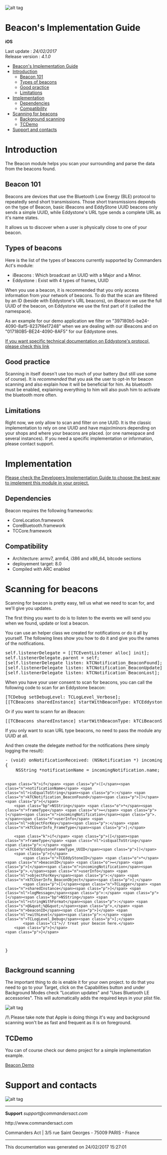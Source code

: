 
<html>
<body>
<p><img alt="alt tag" src="../res/ca_logo.png" /></p>
<h1 id="beacons-implementation-guide">Beacon's Implementation Guide</h1>
<p><strong>iOS</strong></p>
<p>Last update : <em>24/02/2017</em><br />
Release version : <em>4.1.0</em></p>
<p><div id="end_first_page" /></p>

<div class="toc">
<ul>
<li><a href="#beacons-implementation-guide">Beacon's Implementation Guide</a></li>
<li><a href="#introduction">Introduction</a><ul>
<li><a href="#beacon-101">Beacon 101</a></li>
<li><a href="#types-of-beacons">Types of beacons</a></li>
<li><a href="#good-practice">Good practice</a></li>
<li><a href="#limitations">Limitations</a></li>
</ul>
</li>
<li><a href="#implementation">Implementation</a><ul>
<li><a href="#dependencies">Dependencies</a></li>
<li><a href="#compatibility">Compatibility</a></li>
</ul>
</li>
<li><a href="#scanning-for-beacons">Scanning for beacons</a><ul>
<li><a href="#background-scanning">Background scanning</a></li>
<li><a href="#tcdemo">TCDemo</a></li>
</ul>
</li>
<li><a href="#support-and-contacts">Support and contacts</a></li>
</ul>
</div>
<h1 id="introduction">Introduction</h1>
<p>The Beacon module helps you scan your surrounding and parse the data from the beacons found.</p>
<h2 id="beacon-101">Beacon 101</h2>
<p>Beacons are devices that use the Bluetooth Low Energy (BLE) protocol to repeatedly send short transmissions. Those short transmissions depends on the type of Beacon, basic iBeacons and EddyStone UUID beacons only sends a simple UUID, while Eddystone's URL type sends a complete URL as it's name states.</p>
<p>It allows us to discover when a user is physically close to one of your beacon.</p>
<h2 id="types-of-beacons">Types of beacons</h2>
<p>Here is the list of the types of beacons currently supported by Commanders Act's module:</p>
<ul>
<li>iBeacons : Which broadcast an UUID with a Major and a Minor.</li>
<li>Eddystone : Exist with 4 types of frames, UUID</li>
</ul>
<p>When you use a beacon, it is recommended that you only access information from your network of beacons. To do that the scan are filtered by an ID (beside with Eddystone's URL beacons), on iBeacon we use the full UUID of the beacon, on Eddystone we use the first part of it (called the namespace).</p>
<p>As an example for our demo application we filter on "397180b5-be24-4090-8af5-8237f4e17248" when we are dealing with our iBeacons and on "017180B5-BE24-4090-8AF5" for our Eddystone ones.</p>
<p><a href="https://github.com/google/eddystone/blob/master/protocol-specification.md">If you want specific technical documentation on Eddystone's protocol, please check this link</a></p>
<h2 id="good-practice">Good practice</h2>
<p>Scanning in itself doesn't use too much of your battery (but still use some of course). It is <em>recommended</em> that you ask the user to opt-in for beacon scanning and also explain how it will be beneficial for him. As bluetooth must be enabled, explaining everything to him will also push him to activate the bluetooth more often.</p>
<h2 id="limitations">Limitations</h2>
<p>Right now, we only allow to scan and filter on one UUID. It is the classic implementation to rely on one UUID and have major/minors depending on your shops and where your beacons are placed. (or one namespace and several instances).
If you need a specific implementation or information, please contact support.</p>
<h1 id="implementation">Implementation</h1>
<p><a href="../README.md">Please check the Developers Implementation Guide to choose the best way to implement this module in your project.</a></p>
<h2 id="dependencies">Dependencies</h2>
<p>Beacon requires the following frameworks:</p>
<ul>
<li>CoreLocation.framework</li>
<li>CoreBluetooth.framework</li>
<li>TCCore.framework</li>
</ul>
<h2 id="compatibility">Compatibility</h2>
<ul>
<li>Architecture: armv7, arm64, i386 and x86_64, bitcode sections</li>
<li>deployement target: 8.0</li>
<li>Compiled with ARC enabled</li>
</ul>
<h1 id="scanning-for-beacons">Scanning for beacons</h1>
<p>Scanning for beacon is pretty easy, tell us what we need to scan for, and we'll give you updates.</p>
<p>The first thing you want to do is to listen to the events we will send you when we found, update or lost a beacon.</p>
<p>You can use an helper class we created for notifications or do it all by yourself. The following lines show you how to do it and give you the names of the notifications.</p>
<div class="codehilite"><pre><span class="nb">self</span><span class="p">.</span><span class="n">listenerDelegate</span> <span class="o">=</span> <span class="p">[[</span><span class="n">TCEventListener</span> <span class="n">alloc</span><span class="p">]</span> <span class="n">init</span><span class="p">];</span>
<span class="nb">self</span><span class="p">.</span><span class="n">listenerDelegate</span><span class="p">.</span><span class="n">parent</span> <span class="o">=</span> <span class="nb">self</span><span class="p">;</span>
<span class="p">[</span><span class="nb">self</span><span class="p">.</span><span class="n">listenerDelegate</span> <span class="nl">listen</span><span class="p">:</span> <span class="n">kTCNotification_BeaconFound</span><span class="p">];</span>
<span class="p">[</span><span class="nb">self</span><span class="p">.</span><span class="n">listenerDelegate</span> <span class="nl">listen</span><span class="p">:</span> <span class="n">kTCNotification_BeaconUpdate</span><span class="p">];</span>
<span class="p">[</span><span class="nb">self</span><span class="p">.</span><span class="n">listenerDelegate</span> <span class="nl">listen</span><span class="p">:</span> <span class="n">kTCNotification_BeaconLost</span><span class="p">];</span>
</pre></div>


<p>When you have your user consent to scan for beacons, you can call the following code to scan for an Eddystone beacon:</p>
<div class="codehilite"><pre><span class="p">[</span><span class="n">TCDebug</span> <span class="nl">setDebugLevel</span><span class="p">:</span> <span class="n">TCLogLevel_Verbose</span><span class="p">];</span>
<span class="p">[[</span><span class="n">TCBeacons</span> <span class="n">sharedInstance</span><span class="p">]</span> <span class="nl">startWithBeaconType</span><span class="p">:</span> <span class="n">kTCEddystoneServiceID</span> <span class="nl">andID</span><span class="p">:</span> <span class="s">@&quot;017180B5-BE24-4090-8AF5&quot;</span><span class="p">];</span>
</pre></div>


<p>Or if you want to scann for an iBeacon:</p>
<div class="codehilite"><pre><span class="p">[[</span><span class="n">TCBeacons</span> <span class="n">sharedInstance</span><span class="p">]</span> <span class="nl">startWithBeaconType</span><span class="p">:</span> <span class="n">kTCiBeaconServiceID</span> <span class="nl">andID</span><span class="p">:</span> <span class="s">@&quot;397180b5-be24-4090-8af5-8237f4e17248&quot;</span><span class="p">];</span>
</pre></div>


<p>If you only want to scan URL type beacons, no need to pass the module any UUID at all.</p>
<p>And then create the delegate method for the notifications (here simply logging the result):</p>
<div class="codehilite"><pre><span class="p">-</span> <span class="p">(</span><span class="kt">void</span><span class="p">)</span> <span class="nf">onNotificationReceived:</span> <span class="p">(</span><span class="bp">NSNotification</span> <span class="o">*</span><span class="p">)</span> <span class="nv">incomingNotification</span>
<span class="p">{</span>
    <span class="bp">NSString</span> <span class="o">*</span><span class="n">notificationName</span> <span class="o">=</span> <span class="n">incomingNotification</span><span class="p">.</span><span class="n">name</span><span class="p">;</span>

    <span class="k">if</span> <span class="p">([</span><span class="n">notificationName</span> <span class="nl">isEqualToString</span><span class="p">:</span> <span class="n">kTCNotification_BeaconFound</span><span class="p">])</span>
    <span class="p">{</span>
        <span class="bp">NSString</span> <span class="o">*</span><span class="n">frameType</span> <span class="o">=</span> <span class="p">[</span><span class="n">incomingNotification</span><span class="p">.</span><span class="n">userInfo</span> <span class="nl">objectForKey</span><span class="p">:</span> <span class="n">kTCUserInfo_FrameType</span><span class="p">];</span>

        <span class="k">if</span> <span class="p">([</span><span class="n">frameType</span> <span class="nl">isEqualToString</span><span class="p">:</span> <span class="n">kTCEddystoneFrameType_UUID</span><span class="p">])</span>
        <span class="p">{</span>
            <span class="n">TCEddyStoneID</span> <span class="o">*</span><span class="n">beaconID</span> <span class="o">=</span> <span class="p">[</span><span class="n">incomingNotification</span><span class="p">.</span><span class="n">userInfo</span> <span class="nl">objectForKey</span><span class="p">:</span> <span class="n">kTCUserInfo_BeaconObject</span><span class="p">];</span>
            <span class="p">[[</span><span class="n">TCLogger</span> <span class="n">sharedInstance</span><span class="p">]</span> <span class="nl">logMessage</span><span class="p">:</span> <span class="p">[</span><span class="bp">NSString</span> <span class="nl">stringWithFormat</span><span class="p">:</span> <span class="s">@&quot;%@&quot;</span><span class="p">,</span> <span class="n">beaconID</span><span class="p">]</span> <span class="nl">withLevel</span><span class="p">:</span> <span class="n">TCLogLevel_Debug</span><span class="p">];</span>
            <span class="c1">// treat your beacon here.</span>
        <span class="p">}</span>
    <span class="p">}</span>
<span class="p">}</span>
</pre></div>


<h2 id="background-scanning">Background scanning</h2>
<p>The important thing to do is enable it for your own project. to do that you need to go to your Target, click on the Capabilities button and under Background Modes check "Location updates" and "Uses Bluetooth LE accessories". This will automatically adds the required keys in your plist file.</p>
<p><img alt="alt tag" src="../res/Beacon_BackgroundMode.png" /></p>
<p>/!\ Please take note that Apple is doing things it's way and background scanning won't be as fast and frequent as it is on foreground.</p>
<h2 id="tcdemo">TCDemo</h2>
<p>You can of course check our demo project for a simple implementation example.</p>
<p><a href="https://github.com/TagCommander/Beacon-Demo/tree/master/iOS">Beacon Demo</a></p>
<h1 id="support-and-contacts">Support and contacts</h1>
<p><img alt="alt tag" src="../res/ca_logo.png" /></p>
<hr />
<p><strong>Support</strong>
<em>support@commandersact.com</em></p>
<p>http://www.commandersact.com</p>
<p>Commanders Act | 3/5 rue Saint Georges - 75009 PARIS - France</p>
<hr />
<p>This documentation was generated on 24/02/2017 15:27:01</p>
</body>
</html>